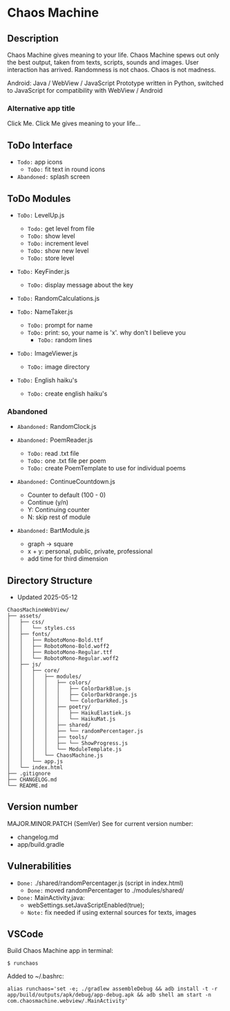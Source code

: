 # Chaos Machine


## Description
Chaos Machine gives meaning to your life. Chaos Machine spews out only the best output, taken from texts, scripts, sounds and images. User interaction has arrived. Randomness is not chaos. Chaos is not madness. 

Android: Java / WebView / JavaScript 
Prototype written in Python, switched to JavaScript for compatibility with WebView / Android

### Alternative app title
Click Me. Click Me gives meaning to your life...


## ToDo Interface
- `Todo:` app icons
  - `ToDo:` fit text in round icons
- `Abandoned:` splash screen


## ToDo Modules
- `ToDo:` LevelUp.js
  - `Todo:` get level from file
  - `ToDo:` show level
  - `ToDo:` increment level
  - `ToDo:` show new level
  - `ToDo:` store level

- `ToDo:` KeyFinder.js
  - `ToDo:` display message about the key


- `ToDo:` RandomCalculations.js

- `ToDo:` NameTaker.js
  - `ToDo:` prompt for name
  - `ToDo:` print: so, your name is 'x'. why don't I believe you
    - `ToDo:` random lines

- `ToDo:` ImageViewer.js
  - `ToDo:` image directory

- `ToDo:` English haiku's
  - `ToDo:` create english haiku's


### Abandoned
- `Abandoned:` RandomClock.js

- `Abandoned:` PoemReader.js
  - `ToDo:` read .txt file
  - `ToDo:` one .txt file per poem
  - `ToDo:` create PoemTemplate to use for individual poems

- `Abandoned:` ContinueCountdown.js
  - Counter to default (100 - 0)
  - Continue (y/n)
  - Y: Continuing counter
  - N: skip rest of module

- `Abandoned:` BartModule.js
  - graph -> square
  - x + y: personal, public, private, professional
  - add time for third dimension




## Directory Structure
- Updated 2025-05-12

```
ChaosMachineWebView/
├── assets/
│   ├── css/
│   │   └── styles.css
│   ├── fonts/
│   │   ├── RobotoMono-Bold.ttf
│   │   ├── RobotoMono-Bold.woff2
│   │   ├── RobotoMono-Regular.ttf
│   │   └── RobotoMono-Regular.woff2
│   ├── js/
│   │   ├── core/
│   │   │   ├── modules/
│   │   │   │   ├── colors/
│   │   │   │   │   ├── ColorDarkBlue.js
│   │   │   │   │   ├── ColorDarkOrange.js
│   │   │   │   │   └── ColorDarkRed.js
│   │   │   │   ├── poetry/
│   │   │   │   │   ├── HaikuElastiek.js
│   │   │   │   │   └── HaikuMat.js
│   │   │   │   ├── shared/
│   │   │   │   ├── └── randomPercentager.js
│   │   │   │   ├── tools/
│   │   │   │   ├── └── ShowProgress.js
│   │   │   │   └── ModuleTemplate.js
│   │   │   └── ChaosMachine.js
│   │   └── app.js
│   └── index.html
├── .gitignore
├── CHANGELOG.md
└── README.md
```


## Version number
MAJOR.MINOR.PATCH (SemVer)
See for current version number:
- changelog.md
- app/build.gradle


## Vulnerabilities
- `Done:` ./shared/randomPercentager.js (script in index.html)
  - `Done:` moved randomPercentager to ./modules/shared/
- `Done:` MainActivity.java:
  - webSettings.setJavaScriptEnabled(true);
  - `Note:` fix needed if using external sources for texts, images


## VSCode

Build Chaos Machine app in terminal:
```
$ runchaos
```

Added to ~/.bashrc:
```
alias runchaos='set -e; ./gradlew assembleDebug && adb install -t -r app/build/outputs/apk/debug/app-debug.apk && adb shell am start -n com.chaosmachine.webview/.MainActivity'
```

